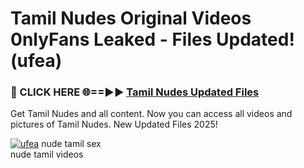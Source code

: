 # Tamil Nudes Original Videos 0nlyFans Leaked - Files Updated! (ufea)

<h3>🔴 CLICK HERE 🌐==►► <a href="https://tinyurl.com/yrmya6cz" rel="nofollow">Tamil Nudes Updated Files</a></h3>

Get Tamil Nudes and all content. Now you can access all videos and pictures of Tamil Nudes. New Updated Files 2025!

[![ufea](https://i.imgur.com/FMdXYCs.gif)](https://tinyurl.com/yrmya6cz)
nude tamil sex<br>
nude tamil videos